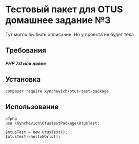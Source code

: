 # Тестовый пакет для OTUS домашнее задание №3
Тут могло бы быть опписание. Но у проекта не будет тела

## Требования

##### PHP 7.0 или новее

## Установка

```
composer require kynchevich/otus-test-package
```
## Использование
```
<?php
use \Kynchevich\OtusTestPackage\OtusTest;

$otusTest = new OtusTest();
$otusTest->helloWorld();

```

